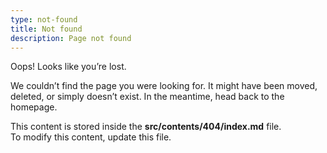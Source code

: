 ```yaml
---
type: not-found
title: Not found
description: Page not found
---
```


Oops! Looks like you’re lost.

We couldn’t find the page you were looking for. It might have been moved, deleted, or simply doesn’t exist. In the meantime, head back to the homepage.

This content is stored inside the **src/contents/404/index.md** file.  
To modify this content, update this file.
